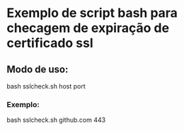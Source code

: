 # Exemplo de script bash para checagem de expiração de certificado ssl

## Modo de uso:

bash sslcheck.sh host port<br>

### Exemplo:
bash sslcheck.sh github.com 443
